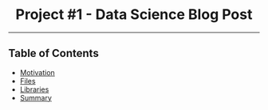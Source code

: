<h1 align="center">Project #1 - Data Science Blog Post</h1>

<hr style="color:blue">

## Table of Contents
- [Motivation](#motivation)
- [Files](#files)
- [Libraries](#libraries)
- [Summary](#summary)
